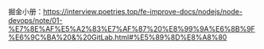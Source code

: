 掘金小册：https://interview.poetries.top/fe-improve-docs/nodejs/node-devops/note/01-%E7%8E%AF%E5%A2%83%E7%AF%87%20%E8%99%9A%E6%8B%9F%E6%9C%BA%20&%20GitLab.html#%E5%89%8D%E8%A8%80